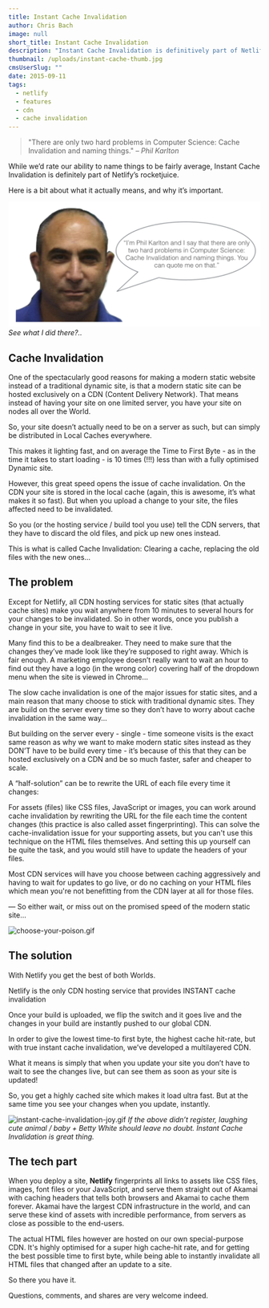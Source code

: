 ```yaml
---
title: Instant Cache Invalidation
author: Chris Bach
image: null
short_title: Instant Cache Invalidation
description: "Instant Cache Invalidation is definitively part of Netlify's rocketjuice. Learn all about it here."
thumbnail: /uploads/instant-cache-thumb.jpg
cmsUserSlug: ""
date: 2015-09-11
tags:
  - netlify
  - features
  - cdn
  - cache invalidation
---
```


> "There are only two hard problems in Computer Science: Cache Invalidation and naming things."
> _– Phil Karlton_

While we’d rate our ability to name things to be fairly average, Instant Cache Invalidation is definitely part of Netlify’s rocketjuice.

Here is a bit about what it actually means, and why it’s important.

![cache-invalidation-quote.png](/uploads/cache-invalidation-quote.png)
*See what I did there?..*

<!-- excerpt -->

## Cache Invalidation

One of the spectacularly good reasons for making a modern static website instead of a traditional dynamic site, is that a modern static site can be hosted exclusively on a CDN (Content Delivery Network). That means instead of having your site on one limited server, you have your site on nodes all over the World.

So, your site doesn’t actually need to be on a server as such, but can simply be distributed in Local Caches everywhere.

This makes it lighting fast, and on average the Time to First Byte - as in the time it takes to start loading - is 10 times (!!!) less than with a fully optimised Dynamic site.

However, this great speed opens the issue of cache invalidation. On the CDN your site is stored in the local cache (again, this is awesome, it’s what makes it so fast). But when you upload a change to your site, the files affected need to be invalidated.

So you (or the hosting service / build tool you use) tell the CDN servers, that they have to discard the old files, and pick up new ones instead.

This is what is called Cache Invalidation: Clearing a cache, replacing the old files with the new ones…

## The problem

Except for Netlify, all CDN hosting services for static sites (that actually cache sites) make you wait anywhere from 10 minutes to several hours for your changes to be invalidated. So in other words, once you publish a change in your site, you have to wait to see it live.

Many find this to be a dealbreaker. They need to make sure that the changes they’ve made look like they’re supposed to right away. Which is fair enough. A marketing employee doesn’t really want to wait an hour to find out they have a logo (in the wrong color) covering half of the dropdown menu when the site is viewed in Chrome…

The slow cache invalidation is one of the major issues for static sites, and a main reason that many choose to stick with traditional dynamic sites. They are build on the server every time so they don’t have to worry about cache invalidation in the same way…

But building on the server every - single - time someone visits is the exact same reason as why we want to make modern static sites instead as they DON’T have to be build every time - it’s because of this that they can be hosted exclusively on a CDN and be so much faster, safer and cheaper to scale.

A “half-solution” can be to rewrite the URL of each file every time it changes:

For assets (files) like CSS files, JavaScript or images, you can work around cache invalidation by rewriting the URL for the file each time the content changes (this practice is also called asset fingerprinting). This can solve the cache-invalidation issue for your supporting assets, but you can't use this technique on the HTML files themselves. And setting this up yourself can be quite the task, and you would still have to update the headers of your files.

Most CDN services will have you choose between caching aggressively and having to wait for updates to go live, or do no caching on your HTML files which mean you're not benefitting from the CDN layer at all for those files.

— So either wait, or miss out on the promised speed of the modern static site…

![choose-your-poison.gif](/uploads/choose-your-poison.gif)

## The solution

With Netlify you get the best of both Worlds.

Netlify is the only CDN hosting service that provides INSTANT cache invalidation

Once your build is uploaded, we flip the switch and it goes live and the changes in your build are instantly pushed to our global CDN.

In order to give the lowest time-to first byte, the highest cache hit-rate, but with true instant cache invalidation, we’ve developed a multilayered CDN.

What it means is simply that when you update your site you don’t have to wait to see the changes live, but can see them as soon as your site is updated!

So, you get a highly cached site which makes it load ultra fast. But at the same time you see your changes when you update, instantly.

![instant-cache-invalidation-joy.gif](/uploads/instant-cache-invalidation-joy.gif)
*If the above didn’t register, laughing cute animal / baby + Betty White should leave no doubt. Instant Cache Invalidation is great thing.*


## The tech part

When you deploy a site, **Netlify** fingerprints all links to assets like CSS files, images, font files or your JavaScript, and serve them straight out of Akamai with caching headers that tells both browsers and Akamai to cache them forever. Akamai have the largest CDN infrastructure in the world, and can serve these kind of assets with incredible performance, from servers as close as possible to the end-users.

The actual HTML files however are hosted on our own special-purpose CDN. It's highly optimised for a super high cache-hit rate, and for getting the best possible time to first byte, while being able to instantly invalidate all HTML files that changed after an update to a site.

So there you have it.

Questions, comments, and shares are very welcome indeed.
